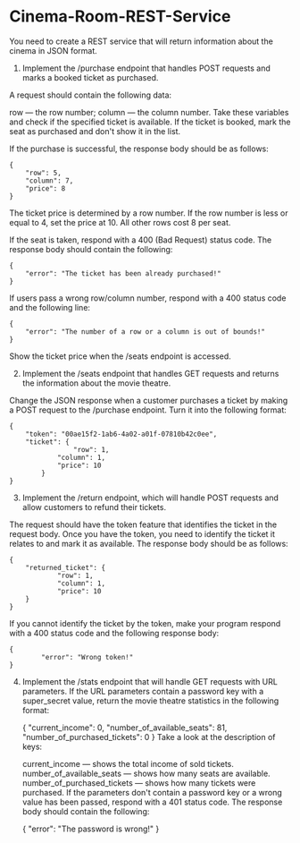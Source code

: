 # Cinema-Room-REST-Service
You need to create a REST service that will return information about the cinema in JSON format.

1. Implement the /purchase endpoint that handles POST requests and marks a booked ticket as purchased.

A request should contain the following data:

row — the row number;
column — the column number.
Take these variables and check if the specified ticket is available. If the ticket is booked, mark the seat as purchased and don't show it in the list.

If the purchase is successful, the response body should be as follows:

	{
    	"row": 5,
    	"column": 7,
    	"price": 8
	}
The ticket price is determined by a row number. If the row number is less or equal to 4, set the price at 10. All other rows cost 8 per seat.

If the seat is taken, respond with a 400 (Bad Request) status code. The response body should contain the following:

	{
    	"error": "The ticket has been already purchased!"
	}
If users pass a wrong row/column number, respond with a 400 status code and the following line:

	{
    	"error": "The number of a row or a column is out of bounds!"
	}
Show the ticket price when the /seats endpoint is accessed.

2. Implement the /seats endpoint that handles GET requests and returns the information about the movie theatre.

Change the JSON response when a customer purchases a ticket by making a POST request to the /purchase endpoint. Turn it into the following format:

	{
    	"token": "00ae15f2-1ab6-4a02-a01f-07810b42c0ee",
	    "ticket": {
    	    		"row": 1,
        		"column": 1,
	        	"price": 10
    		}
	}

3. Implement the /return endpoint, which will handle POST requests and allow customers to refund their tickets.

The request should have the token feature that identifies the ticket in the request body. Once you have the token, you need to identify the ticket it relates to and mark it as available. The response body should be as follows:

	{
    	"returned_ticket": {
	    		"row": 1,
        		"column": 1,
       			"price": 10
	    }
	}

If you cannot identify the ticket by the token, make your program respond with a 400 status code and the following response body:

	{
    		"error": "Wrong token!"
	}

4. Implement the /stats endpoint that will handle GET requests with URL parameters. If the URL parameters contain a password key with a super_secret value, return the movie theatre statistics in the following format:

	{
    		"current_income": 0,
	    	"number_of_available_seats": 81,
	    	"number_of_purchased_tickets": 0
	}
Take a look at the description of keys:

	current_income — shows the total income of sold tickets.
	number_of_available_seats — shows how many seats are available.
	number_of_purchased_tickets — shows how many tickets were purchased.
If the parameters don't contain a password key or a wrong value has been passed, respond with a 401 status code. The response body should contain the following:

	{
    		"error": "The password is wrong!"
	}
